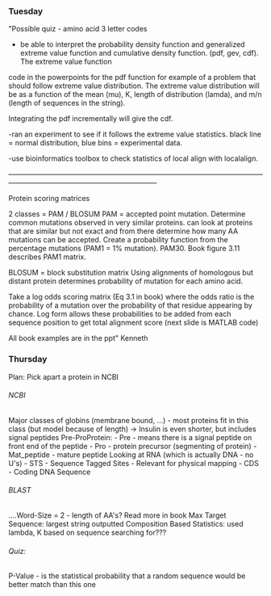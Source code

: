 ### Tuesday
"Possible quiz - amino acid 3 letter codes
- be able to interpret the probability density function and generalized extreme value function and cumulative density function. (pdf, gev, cdf). The extreme value function


code in the powerpoints for the pdf function for example of a problem that should follow extreme value distribution. The extreme value distribution will be as a function of the mean (mu), K, length of distribution (lamda), and m/n (length of sequences in the string).

Integrating the pdf incrementally will give the cdf.

-ran an experiment to see if it follows the extreme value statistics. black line = normal distribution, blue bins = experimental data.

-use bioinformatics toolbox to check statistics of local align with localalign.

—————————————————————————————————————————————————————————

Protein scoring matrices

2 classes = PAM / BLOSUM
PAM = accepted point mutation. Determine common mutations observed in very similar proteins. can look at proteins that are similar but not exact and from there determine how many AA mutations can be accepted. Create a probability function from the percentage mutations (PAM1 = 1% mutation). PAM30. Book figure 3.11 describes PAM1 matrix.

BLOSUM = block substitution matrix Using alignments of homologous but distant protein determines probability of mutation for each amino acid.

Take a log odds scoring matrix (Eq 3.1 in book) where the odds ratio is the probability of a mutation over the probability of that residue appearing by chance. Log form allows these probabilities to be added from each sequence position to get total alignment score (next slide is MATLAB code)

All book examples are in the ppt" Kenneth

### Thursday
Plan: Pick apart a protein in NCBI

###### NCBI
Major classes of globins (membrane bound, ...) - most proteins fit in this class (but model because of length)
-> Insulin is even shorter, but includes signal peptides
Pre-ProProtein:
    - Pre - means there is a signal peptide on front end of the peptide
    - Pro - protein precursor (segmenting of protein)
    - Mat_peptide - mature peptide
Looking at RNA (which is actually DNA - no U's)
    - STS - Sequence Tagged Sites - Relevant for physical mapping
    - CDS - Coding DNA Sequence

###### BLAST
....Word-Size = 2 - length of AA's? Read more in book
Max Target Sequence: largest string outputted
Composition Based Statistics: used lambda, K based on sequence searching for???

###### Quiz:
P-Value - is the statistical probability that a random sequence would be better match than this one
